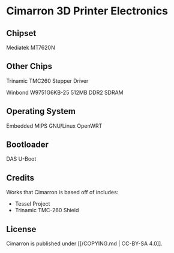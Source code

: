 # Cimarron 3D Printer Electronics

## Chipset

Mediatek MT7620N

## Other Chips

Trinamic TMC260 Stepper Driver

Winbond W9751G6KB-25 512MB DDR2 SDRAM

## Operating System

Embedded MIPS GNU/Linux OpenWRT

## Bootloader

DAS U-Boot

## Credits

Works that Cimarron is based off of includes:

 - Tessel Project
 - Trinamic TMC-260 Shield

## License

Cimarron is published under [[/COPYING.md | CC-BY-SA 4.0]].
